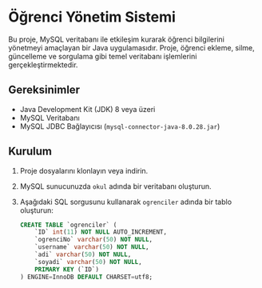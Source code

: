 # Öğrenci Yönetim Sistemi
Bu proje, MySQL veritabanı ile etkileşim kurarak öğrenci bilgilerini yönetmeyi amaçlayan bir Java uygulamasıdır. Proje, öğrenci ekleme, silme, güncelleme ve sorgulama gibi temel veritabanı işlemlerini gerçekleştirmektedir.
## Gereksinimler
- Java Development Kit (JDK) 8 veya üzeri
- MySQL Veritabanı
- MySQL JDBC Bağlayıcısı (`mysql-connector-java-8.0.28.jar`)
## Kurulum

1. Proje dosyalarını klonlayın veya indirin.
2. MySQL sunucunuzda `okul` adında bir veritabanı oluşturun.
3. Aşağıdaki SQL sorgusunu kullanarak `ogrenciler` adında bir tablo oluşturun:

    ```sql
    CREATE TABLE `ogrenciler` (
        `ID` int(11) NOT NULL AUTO_INCREMENT,
        `ogrenciNo` varchar(50) NOT NULL,
        `username` varchar(50) NOT NULL,
        `adi` varchar(50) NOT NULL,
        `soyadi` varchar(50) NOT NULL,
        PRIMARY KEY (`ID`)
    ) ENGINE=InnoDB DEFAULT CHARSET=utf8;
